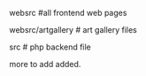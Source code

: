 websrc #all frontend  web pages

websrc/artgallery  # art gallery files

src # php backend file

more to add added.
